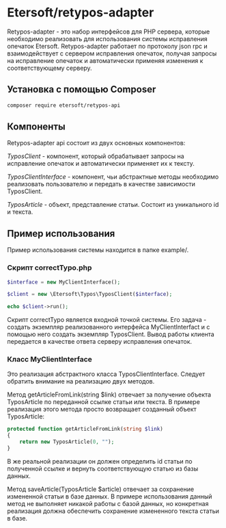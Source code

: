 # Etersoft/retypos-adapter

Retypos-adapter - это набор интерфейсов для PHP сервера, которые необходимо реализовать для 
использования системы исправления опечаток Etersoft. Retypos-adapter работает по протоколу json
rpc и взаимодействует с сервером исправления опечаток, получая запросы на исправление опечаток и 
автоматически применяя изменения к соответствующему серверу.

## Установка с помощью Composer

```bash
composer require etersoft/retypos-api
```

## Компоненты

Retypos-adapter api состоит из двух основных компонентов:

*TyposClient* - компонент, который обрабатывает запросы на исправление опечаток и автоматически 
применяет их к тексту.

*TyposClientInterface* - компонент, чьи абстрактные методы необходимо реализовать пользователю и 
передать в качестве зависимости TyposClient.

*TyposArticle* - объект, представление статьи. Состоит из уникального id и текста.

## Пример использования

Пример использования системы находится в папке example/.

### Скрипт correctTypo.php

```php
$interface = new MyClientInterface();

$client = new \Etersoft\Typos\TyposClient($interface);

echo $client->run();
```

Скрипт correctTypo является входной точкой системы. Его задача - создать экземпляр реализованного интерфейса MyClientInterfact и с помощью него создать экземпляр TyposClient.
Вывод работы клиента передается в качестве ответа серверу исправления опечаток.

### Класс MyClientInterface

Это реализация абстрактного класса TyposClientInterface. Следует обратить внимание на реализацию двух методов. 

Метод getArticleFromLink(string $link) отвечает за получение объекта TyposArticle по переданной ссылке статьи или текста. В примере реализация этого метода просто возвращает созданный объект TyposArticle:

```php
protected function getArticleFromLink(string $link)
{
    return new TyposArticle(0, "");
}
```

В же реальной реализации он должен определить id статьи по полученной ссылке и вернуть соответствующую статью из базы данных. 

Метод saveArticle(TyposArticle $article) отвечает за сохранение измененной статьи в базе данных. В примере использования данный метод не выполняет никакой работы с базой данных, но конкретная реализация должна обеспечить сохранение измененного текста статьи в базе.

